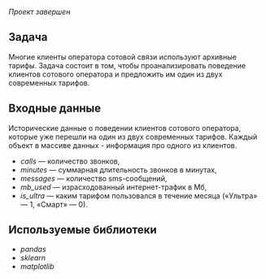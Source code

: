 *Проект завершен*


## Задача
Многие клиенты оператора сотовой связи используют архивные тарифы. Задача состоит в том, чтобы проанализировать поведение клиентов сотового оператора и предложить им один из двух современных тарифов. 


## Входные данные
Исторические данные о поведении клиентов сотового оператора, которые уже перешли на один из двух современных тарифов. Каждый объект в массиве данных - информация про одного из клиентов.
   - *сalls* — количество звонков,
   - *minutes* — суммарная длительность звонков в минутах,
   - *messages* — количество sms-сообщений,
   - *mb_used* — израсходованный интернет-трафик в Мб,
   - *is_ultra* — каким тарифом пользовался в течение месяца («Ультра» — 1, «Смарт» — 0).
    
## Используемые библиотеки
 - *pandas*
 - *sklearn*
 - *matplotlib*
